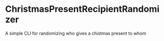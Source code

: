 # ChristmasPresentRecipientRandomizer
A simple CLI for randomizing who gives a chistmas present to whom
